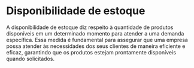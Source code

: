 # Disponibilidade de estoque

A disponibilidade de estoque diz respeito à quantidade de produtos disponíveis em um determinado momento para atender a uma demanda específica. Essa medida é fundamental para assegurar que uma empresa possa atender às necessidades dos seus clientes de maneira eficiente e eficaz, garantindo que os produtos estejam prontamente disponíveis quando solicitados.